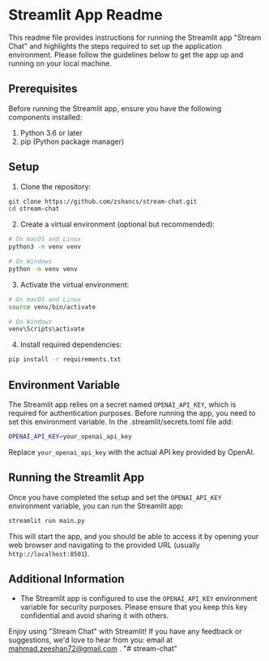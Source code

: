 # Streamlit App Readme

This readme file provides instructions for running the Streamlit app "Stream Chat" and highlights the steps required to set up the application environment. Please follow the guidelines below to get the app up and running on your local machine.

## Prerequisites

Before running the Streamlit app, ensure you have the following components installed:

1. Python 3.6 or later
2. pip (Python package manager)

## Setup

1. Clone the repository:

```bash
git clone https://github.com/zshancs/stream-chat.git
cd stream-chat
```

2. Create a virtual environment (optional but recommended):

```bash
# On macOS and Linux
python3 -m venv venv

# On Windows
python -m venv venv
```

3. Activate the virtual environment:

```bash
# On macOS and Linux
source venv/bin/activate

# On Windows
venv\Scripts\activate
```

4. Install required dependencies:

```bash
pip install -r requirements.txt
```

## Environment Variable

The Streamlit app relies on a secret named `OPENAI_API_KEY`, which is required for authentication purposes. Before running the app, you need to set this environment variable. In the .streamlit/secrets.toml file add: 

```bash
OPENAI_API_KEY=your_openai_api_key
```

Replace `your_openai_api_key` with the actual API key provided by OpenAI.

## Running the Streamlit App

Once you have completed the setup and set the `OPENAI_API_KEY` environment variable, you can run the Streamlit app:

```bash
streamlit run main.py
```

This will start the app, and you should be able to access it by opening your web browser and navigating to the provided URL (usually `http://localhost:8501`).

## Additional Information

- The Streamlit app is configured to use the `OPENAI_API_KEY` environment variable for security purposes. Please ensure that you keep this key confidential and avoid sharing it with others.


Enjoy using "Stream Chat" with Streamlit! If you have any feedback or suggestions, we'd love to hear from you: email at mahmad.zeeshan72@gmail.com .
"# stream-chat" 
